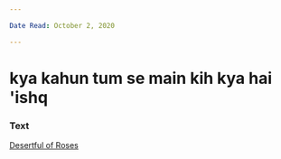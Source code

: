 ```yaml
---

Date Read: October 2, 2020

---
```


# kya kahun tum se main kih kya hai 'ishq

### Text
[Desertful of Roses](http://www.columbia.edu/itc/mealac/pritchett/00garden/08c/0837/index_0837.html)

